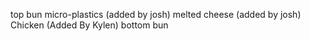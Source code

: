 top bun
micro-plastics (added by josh)
melted cheese (added by josh)
Chicken (Added By Kylen)
bottom bun
